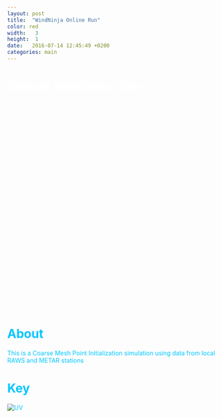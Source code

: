 ```yaml
---
layout: post
title:  "WindNinja Online Run"
color: red
width:   3
height:  1
date:   2016-07-14 12:45:49 +0200
categories: main
---
```

<h1 style="color:white;">Sample WindNinja Run</h1>

<html>
<head>
<style>
body
{
color:#00C6FF
}
</style>
<script
src="http://maps.googleapis.com/maps/api/js?&key=AIzaSyBL2JbHu9cN3mSvKDvi_VPDQJHPwT2_w8M">
</script>
<script>
var myCenter=new google.maps.LatLng(46.9163056,-114.0905556);

function initialize()
{
var mapProp = {
  center:myCenter,
  zoom:11,
  mapTypeId:google.maps.MapTypeId.TERRAIN,
  styles: [{"featureType":"road","stylers":[{"hue":"#5e00ff"},{"saturation":-79}]},{"featureType":"poi","stylers":[{"saturation":-78},{"hue":"#6600ff"},{"lightness":-47},{"visibility":"off"}]},{"featureType":"road.local","stylers":[{"lightness":22}]},{"featureType":"landscape","stylers":[{"hue":"#6600ff"},{"saturation":-11}]},{},{},{"featureType":"water","stylers":[{"saturation":-65},{"hue":"#1900ff"},{"lightness":8}]},{"featureType":"road.local","stylers":[{"weight":1.3},{"lightness":30}]},{"featureType":"transit","stylers":[{"visibility":"simplified"},{"hue":"#5e00ff"},{"saturation":-16}]},{"featureType":"transit.line","stylers":[{"saturation":-72}]},{}]
  };

var map=new google.maps.Map(document.getElementById("googleMap"),mapProp);

  var ctaLayer = new google.maps.KmlLayer({
    url: 'http://firelab.github.io/windninja/assets/kmso.kml',
    map: map
  });
  var ctaLayer = new google.maps.KmlLayer({
    url: 'http://firelab.github.io/windninja/assets/UV.kml',
    map: map
  });

}

google.maps.event.addDomListener(window, 'load', initialize);
</script>
</head>

<body>
<div id="googleMap" style="width:900px;height:480px;"></div>
</body>
</html>

# About

This is a Coarse Mesh Point Initialization simulation using data from local RAWS and METAR stations

# Key

![UV](http://firelab.github.io/windninja/assets/UV.bmp)
